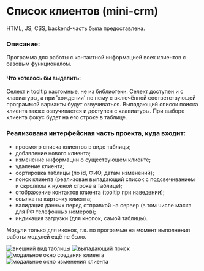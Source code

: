 <h1>Список клиентов (mini-crm)</h1>
<p>HTML, JS, CSS, backend-часть была предоставлена.</p>

<h3>Описание:</h3> 
<p>Программа для работы с контактной информацией всех клиентов с базовым функционалом.</p>
<h4>Что хотелось бы выделить:</h4>
<p>Селект и tooltip кастомные, не из библиотеки. Селект доступен и с клавиатуры, а при 'хождении' по нему с включённой соответствующей программой варианты будут озвучиваться.
Выпадающий список поиска клиента также озвучивается и доступен с клавиатуры. При выборе клиента фокус будет на его строке в таблице.</p>
<h3>Реализована интерфейсная часть проекта, куда входит:</h3> 
<ul>
  <li>просмотр списка клиентов в виде таблицы;</li>
  <li>добавление нового клиента;</li>
  <li>изменение информации о существующем клиенте;</li>
  <li>удаление клиента;</li>
  <li>сортировка таблицы (по id, ФИО, датам изменений);</li>
  <li>поиск клиента (реализован выпадающий список с подсвечиванием и скроллом к нужной строке в таблице);</li>
  <li>отображение контактов клиента (tooltip при наведении);</li>
  <li>ссылка на карточку клиента;</li>
  <li>валидация данных перед отправкой на сервер (в том числе маска для РФ телефонных номеров);</li>
  <li>индикация загрузки (для кнопок, самой таблицы).</li>
</ul>

<p>Модули только для иконок, т.к. по программе на момент выполнения работы модулей ещё не было.</p>

<img src='https://i.postimg.cc/PfFBnMLJ/2024-03-05-160110.png' alt='внешний вид таблицы'>
<img src='https://i.postimg.cc/WzrwdrVR/2024-03-05-161045.png' alt='выпадающий поиск'>
<img src='https://i.postimg.cc/nzm3DNKw/2024-03-05-161418.png' alt='модальное окно создания клиента'>
<img src='https://i.postimg.cc/9MsBXbvt/2024-03-05-161151.png' alt='модальное окно изменения клиента'>

